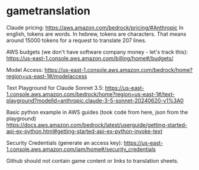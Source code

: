 # gametranslation

Claude pricing:
https://aws.amazon.com/bedrock/pricing/#Anthropic
In english, tokens are words. In hebrew, tokens are characters. That means around 15000 tokens for a request to translate 
207 lines.


AWS budgets (we don't have software company money - let's track this):
https://us-east-1.console.aws.amazon.com/billing/home#/budgets/

Model Access:
https://us-east-1.console.aws.amazon.com/bedrock/home?region=us-east-1#/modelaccess

Text Playground for Claude Sonnet 3.5:
https://us-east-1.console.aws.amazon.com/bedrock/home?region=us-east-1#/text-playground?modelId=anthropic.claude-3-5-sonnet-20240620-v1%3A0

Basic python example in AWS guides (took code from here, json from the playground)
https://docs.aws.amazon.com/bedrock/latest/userguide/getting-started-api-ex-python.html#getting-started-api-ex-python-invoke-text

Security Credentials (generate an access key):
https://us-east-1.console.aws.amazon.com/iam/home#/security_credentials

Github should not contain game content or links to translation sheets.

